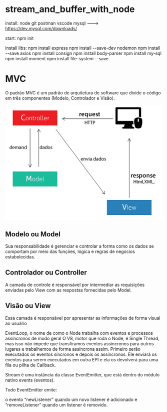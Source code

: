 # stream_and_buffer_with_node

install:
node
git
postman
vscode
mysql ---> https://dev.mysql.com/downloads/

start:
npm init

install libs:
npm install express
npm install --save-dev nodemon
npm install --save axios
npm install consign
npm install body-parser
npm install my-sql
npm install moment
npm install file-system --save

# MVC

O padrão MVC é um padrão de arquitetura de software que divide o código em três componentes (Modelo, Controlador e Visão).

![plot](./images/mvc_example.jpg)

## Modelo ou Model

Sua responsabilidade é gerenciar e controlar a forma como os dados se comportam por meio das funções, lógica e regras de negócios estabelecidas.

## Controlador ou Controller

A camada de controle é responsável por intermediar as requisições enviadas pelo View com as respostas fornecidas pelo Model.

## Visão ou View

Essa camada é responsável por apresentar as informações de forma visual ao usuário

EventLoop, o nome de como o Node trabalha com eventos e processos assíncronos de modo geral
O V8, motor que roda o Node, é Single Thread, mas isso não impede que transfiramos eventos assíncronos
para outros lugares e trabalhemos de forma assíncrona assim. Primeiro serão executados os eventos síncronos e depois os assíncronos.
Ele enviará os eventos para serem executados em outra EPI e ela os devolverá para uma fila ou pilha de Callback.

Stream é uma instância da classe EventEmitter, que está dentro do módulo nativo events (eventos).

Todo EventEmitter emite:

o evento “newListener” quando um novo listener é adicionado
e “removeListener” quando um listener é removido.

